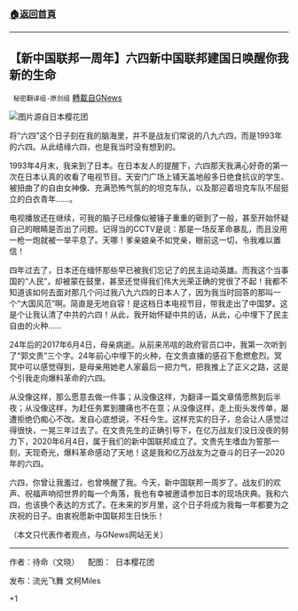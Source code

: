 ###  [:house:返回首頁](https://github.com/ourhimalayas/txt)
---

## 【新中国联邦一周年】六四新中国联邦建国日唤醒你我新的生命
` 秘密翻译组-原创组` [轉載自GNews](https://gnews.org/zh-hans/1295487/)

![]()![](https://gnews-media-offload.s3.amazonaws.com/wp-content/uploads/2021/06/03172150/Picture5-2.png)图片源自日本樱花团

将“六四”这个日子刻在我的脑海里，并不是战友们常说的八九六四，而是1993年的六四。从此结缘六四，也是我当时没有想到的。

1993年4月末，我来到了日本。在日本友人的提醒下，六四那天我满心好奇的第一次在日本认真的收看了电视节目。天安门广场上铺天盖地般多日绝食抗议的学生、被扭曲了的自由女神像、充满恐怖气氛的的坦克车队，以及那迎着坦克车队不屈挺立的白衣青年……。

电视播放还在继续，可我的脑子已经像似被锤子重重的砸到了一般，甚至开始怀疑自己的眼睛是否出了问题。记得当的CCTV是说：那是一场反革命暴乱，而且没用一枪一炮就被一举平息了。天哪！爹亲娘亲不如党亲，眼前这一切，令我难以置信！

四年过去了，日本还在缅怀那些早已被我们忘记了的民主运动英雄。而我这个当事国的“人民”，却被蒙在鼓里，甚至还觉得我们伟大光荣正确的党很了不起！我都不知道该如何去面对那几个问过我八九六四的日本人了，因为我当时回答的那叫一个“大国风范”啊。简直是无地自容！是这档日本电视节目，带我走出了中国梦。这是个让我认清了中共的六四！从此，我开始怀疑中共的话，从此，心中埋下了民主自由的火种……

24年后的2017年6月4日，母亲病逝。从前来吊唁的政府官员口中，我第一次听到了“郭文贵”三个字。24年前心中埋下的火种，在文贵直播的感召下愈燃愈烈。冥冥中可以感觉得到，是母亲用她老人家最后一把力气，把我推上了正义之路，这是个引我走向爆料革命的六四。

从没像这样，那么愿意去做一件事；从没像这样，为翻译一篇文章情愿熬到后半夜；从没像这样，为赶任务累到腰痛也不在意；从没像这样，走上街头发传单，屡遭拒绝仍痴心不改。发自心底想说，不枉今生。这样充实的日子，总会让人感觉过得很快，一晃三年过去了。在文贵先生的正确引导下，在亿万战友们没日没夜的努力下，2020年6月4日，属于我们的新中国联邦成立了。文贵先生嗜血为誓那一刻，天现奇光，爆料革命感动了天地！这是我和亿万战友为之奋斗的日子—2020年的六四。

六四，你曾让我羞过，也曾唤醒了我。今天，新中国联邦一周岁了。战友们的欢声、祝福声响彻世界的每一个角落，我也有幸被邀请参加日本的现场庆典。我和六四，也该换个表达的方式了。在未来的岁月里，这个日子将成为我每一年都要为之庆祝的日子。由衷祝愿新中国联邦生日快乐！

（本文只代表作者观点，与GNews网站无关）

* * *

作者：待命（文晓）    配图：  日本樱花团

发布：流光飞舞 文柯Miles

+1
